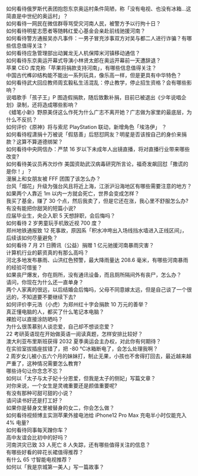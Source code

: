 如何看待俄罗斯代表团抱怨东京奥运村条件简陋，称「没有电视、也没有冰箱…这简直是中世纪的奥运村」？  
如何看待一网民在微信群辱骂受灾河南人民，被警方予以行拘十日？  
如何看待明星志愿者等随韩红爱心基金会亲赴前线驰援河南？  
如何看待警方通报吴亦凡事件：一男子冒充涉事双方对吴与都二人进行诈骗？有哪些信息值得关注？  
如何看待应急管理部出动翼龙无人机保障米河镇移动通信？  
如何看待东京奥运开幕式导演小林贤太郎在奥运开幕前一天遭辞退？  
苹果 CEO 库克称「苹果将捐款支持河南」，有哪些信息值得关注？  
中国古代榫卯结构能不能出一系列玩具，像乐高一样，但是更具有中华特色？  
如何看待武大回应教师周玄毅私生活混乱：停止教学，停止招生资格？会有哪些影响？  
说唱歌手「孩子王」P 图造假捐款，随后致歉补捐，目前已被退出《少年说唱企划》录制，还将造成哪些影响？  
《蜡笔小新》野原美伢这么作死为什么广志不离开她？广志做为家里的最底层，为什么不反抗？  
如何评价《原神》将与索尼 PlayStation 联动，新增角色「埃洛伊」 ？  
如何看待程潇捐十万被说「假慈善」后怒怼网友？明星是否该按自己的身价来捐款？这算不算道德绑架？  
如何看待中央网信办：严禁 16 岁以下未成年人出镜直播，将对直播行业带来哪些改变?  
如何看待美议员再次炒作 美国资助武汉病毒研究所言论，福奇发飙回怼「撒谎的是你！」？  
漫展上和女朋友被 FFF 团围了该怎么办？  
台风「烟花」升级为强台风且将近上海，江浙沪沿海地区有哪些需要注意的地方？  
如果两个人靠近 1m 以内一方就会死亡，世界会变成怎样？  
我买了基金，赚了 30 个点，然后我卖了，但是它还在涨，我心里不舒服怎么办?  
有没有能把你甜哭的短篇小说?  
应届毕业生，央企入职 5 天想辞职，会后悔吗？  
如何看待 2 岁男童玩手机致近视 700 度？  
郑州地铁通报致 12 死事故，原因系「积水冲垮出入场线挡水墙进入正线区间」，后续该如何尽量避免？  
如何看待 7 月 21 日腾讯（公益）捐赠 1 亿元驰援河南暴雨灾害？  
计算机行业的薪资真的有那么高吗？  
河北多地发布暴雨、山洪红色预警，最大降雨量达 208.6 毫米，有哪些河南暴雨的经验可借鉴？  
如果丧尸爆发，你在厕所，没有通讯设备，而且厕所隔间外有丧尸，怎么办？  
请问，你现在为什么还一直单身？  
两个人家离的很远，以后结婚会后悔吗，父母不同意嫁太远，但是自己谈了一个很远的，不知道要不要继续下去?  
如何评价李元浩（小虎）为郑州红十字会捐款 10 万元的善举？  
真正懂电脑的人，都买了什么笔记本电脑？  
裸脸可以直接涂防晒吗？  
为什么很羡慕别人谈恋爱，自己却不想谈恋爱？  
22 考研英语现在开始做英语一阅读真题，怎样安排比较好？  
澳大利亚布里斯班获得 2032 夏季奥运会主办权，对此你有何期待？  
在实验室拔插座拔错了，把 -80 ℃冰箱断电了，会怎么处理我啊？  
2 周岁女儿被小五六个月的妹妹打，制止无果，小孩也不舍得打回去，最近越来越严重了，这种情况需要怎么教育?  
哪些诗句让你念念不忘？  
如何以「太子与太子妃十分恩爱，但我是太子的侧妃」写篇文章？  
对你来说，一个女生是灵魂重要还是颜值重要呢?  
有没有那种可甜可甜的小说？  
请问读书好还是打工好？  
如果你是替身文里被替身的女二，你会怎么做？  
如何看待视频博主实测苹果外接电池给 iPhone12 Pro Max 充电半小时仅能充入 4% 电量?  
如何看待同事每天蹭你车？  
高中友谊会比初中的好吗？  
河南洪灾已致 33 人死亡 8 人失踪，还有哪些值得关注的信息？  
有哪些好看的碎花长裙值得推荐？  
有什么 65 寸智能电视推荐？  
如何以「我是京城第一美人」写一篇故事？  
